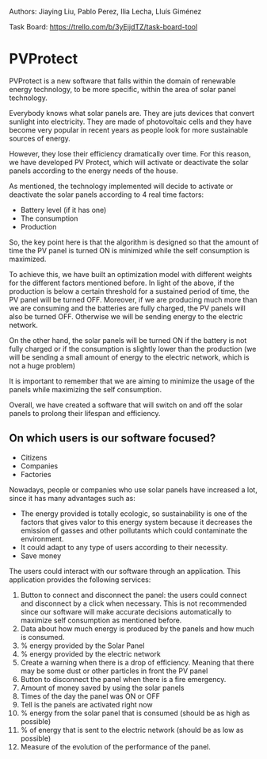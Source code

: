 Authors: Jiaying Liu, Pablo Perez, Ilia Lecha, Lluís Giménez

Task Board: https://trello.com/b/3yEjjdTZ/task-board-tool

# PVProtect

PVProtect is a new software that falls within the domain of renewable energy technology, to be more specific, within the area of solar panel technology. 

Everybody knows what solar panels are. They are juts devices that convert sunlight into electricity. They are made of photovoltaic cells and they have become very popular in recent years as people look for more sustainable sources of energy. 

However, they lose their efficiency dramatically over time. For this reason, we have developed PV Protect, which will activate or deactivate the solar panels according to the energy needs of the house.

As mentioned, the technology implemented will decide to activate or deactivate the solar panels according to 4 real time factors:
- Battery level (if it has one)
- The consumption 
- Production

So, the key point here is that the algorithm is designed so that the amount of time the PV panel is turned ON is minimized while the self consumption is maximized.

To achieve this, we have built an optimization model with different weights for the different factors mentioned before. 
In light of the above, if the production is below a certain threshold for a sustained period of time, the PV panel will be turned OFF.
Moreover, if we are producing much more than we are consuming and the batteries are fully charged, the PV panels will also be turned OFF. Otherwise we will be sending energy to the electric network.

On the other hand, the solar panels will be turned ON if the battery is not fully charged or if the consumption is slightly lower than the production (we will be sending a small amount of energy to the electric network, which is not a huge problem)

It is important to remember that we are aiming to minimize the usage of the panels while maximizing the self consumption. 

Overall, we have created a software that will switch on and off the solar panels to prolong their lifespan and efficiency.


## On which users is our software focused?
- Citizens
- Companies
- Factories

Nowadays, people or companies who use solar panels have increased a lot, since it has many advantages such as:
- The energy provided is totally ecologic, so sustainability is one of the factors that gives valor to this energy system because it decreases the emission of gasses and other pollutants which could contaminate the environment.
- It could adapt to any type of users according to their necessity.
- Save money


The users could interact with our software through an application. This application provides the following services:
1. Button to connect and disconnect the panel: the users could connect and disconnect by a click when necessary. This is not recommended since our software will make accurate decisions automatically to maximize self consumption as mentioned before.
2. Data about how much energy is produced by the panels and how much is consumed.
3. % energy provided by the Solar Panel
4. % energy provided by the electric network
5. Create a warning when there is a drop of efficiency. Meaning that there may be some dust or other particles in front the PV panel 
6. Button to disconnect the panel when there is a fire emergency.
7. Amount of money saved by using the solar panels
8. Times of the day the panel was ON or OFF
9. Tell is the panels are activated right now
10. % energy from the solar panel that is consumed (should be as high as possible)
11. % of energy that is sent to the electric network (should be as low as possible)
12. Measure of the evolution of the performance of the panel.



